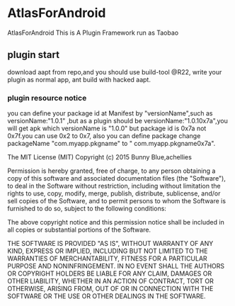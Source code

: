 # AtlasForAndroid
AtlasForAndroid
This is A Plugin Framework run as Taobao



## plugin start
download aapt from repo,and  you should use build-tool @R22,
write your plugin as normal app, ant build  with  hacked aapt.
### plugin resource notice
you can define your package id at Manifest by "versionName",such as versionName:"1.0.1" ,but as a plugin should be versionName:"1.0.10x7a",you will get apk which versionName is "1.0.0" but package id is 0x7a not 0x7f.you can use 0x2 to 0x7,
also you can define package change packageName "com.myapp.pkgname" to " com.myapp.pkgname0x7a".

The MIT License (MIT) Copyright (c) 2015 Bunny Blue,achellies



Permission is hereby granted, free of charge, to any person obtaining a copy
of this software and associated documentation files (the "Software"), to deal
in the Software without restriction, including without limitation the rights
to use, copy, modify, merge, publish, distribute, sublicense, and/or sell
copies of the Software, and to permit persons to whom the Software is
furnished to do so, subject to the following conditions:

The above copyright notice and this permission notice shall be included in all
copies or substantial portions of the Software.

THE SOFTWARE IS PROVIDED "AS IS", WITHOUT WARRANTY OF ANY KIND, EXPRESS OR
IMPLIED, INCLUDING BUT NOT LIMITED TO THE WARRANTIES OF MERCHANTABILITY,
FITNESS FOR A PARTICULAR PURPOSE AND NONINFRINGEMENT. IN NO EVENT SHALL THE
AUTHORS OR COPYRIGHT HOLDERS BE LIABLE FOR ANY CLAIM, DAMAGES OR OTHER
LIABILITY, WHETHER IN AN ACTION OF CONTRACT, TORT OR OTHERWISE, ARISING FROM,
OUT OF OR IN CONNECTION WITH THE SOFTWARE OR THE USE OR OTHER DEALINGS IN THE
SOFTWARE.
